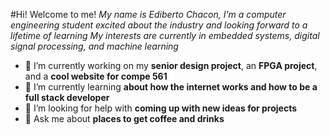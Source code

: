#Hi! Welcome to me!
*My name is Ediberto Chacon, I'm a computer engineering student excited about the industry and looking forward to a lifetime of learning*
*My interests are currently in embedded systems, digital signal processing, and machine learning*
- 🔭 I’m currently working on my **senior design project**, an **FPGA project**, and a **cool website for compe 561**
- 🌱 I’m currently learning **about how the internet works and how to be a full stack developer**
- 🤔 I’m looking for help with **coming up with new ideas for projects**
- 💬 Ask me about **places to get coffee and drinks**

